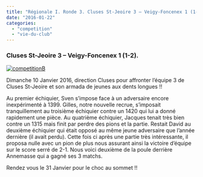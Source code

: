 ```yaml
---
title: "Régionale I. Ronde 3. Cluses St-Jeoire 3 – Veigy-Foncenex 1 (1-2)"
date: "2016-01-22"
categories: 
  - "competition"
  - "vie-du-club"
---
```


### Cluses St-Jeoire 3 – Veigy-Foncenex 1 (1-2).

[![competitionB](http://echecs-veigy.fr/wp-content/uploads/2015/10/competitionB-300x300.png)](http://echecs-veigy.fr/wp-content/uploads/2015/10/competitionB.png)

Dimanche 10 Janvier 2016, direction Cluses pour affronter l’équipe 3 de Cluses St-Jeoire et son armada de jeunes aux dents longues !!

Au premier échiquier, Sven s’impose face à un adversaire encore inexpérimenté à 1399. Gilles, notre nouvelle recrue, s’imposait tranquillement au troisième échiquier contre un 1420 qui lui a donné rapidement une pièce. Au quatrième échiquier, Jacques tenait très bien contre un 1315 mais finit par perdre des pions et la partie. Restait David au deuxième échiquier qui était opposé au même jeune adversaire que l’année dernière (il avait perdu). Cette fois ci après une partie très intéressante, il proposa nulle avec un pion de plus nous assurant ainsi la victoire d’équipe sur le score serré de 2-1. Nous voici deuxième de la poule derrière Annemasse qui a gagné ses 3 matchs.

Rendez vous le 31 Janvier pour le choc au sommet !!
